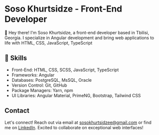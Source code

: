 # Soso Khurtsidze - Front-End Developer

👋 Hey there! I'm Soso Khurtsidze, a front-end developer based in Tbilisi, Georgia. I specialize in Angular development and bring web applications to life with HTML, CSS, JavaScript, TypeScript

## 💼 Skills
- Front-End: HTML, CSS, SCSS, JavaScript, TypeScript
- Frameworks: Angular
- Databases: PostgreSQL, MsSQL, Oracle
- Version Control: Git, GitHub
- Package Managers: Yarn, npm
- UI Libraries: Angular Material, PrimeNG, Bootstrap, Tailwind CSS

## Contact
Let's connect! Reach out via email at sosokhurtsidzee@gmail.com or find me on [LinkedIn](https://www.linkedin.com/in/sosokhurtsidze). Excited to collaborate on exceptional web interfaces!

